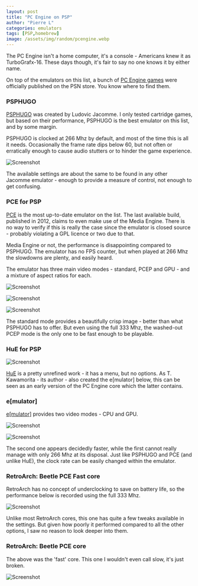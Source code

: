 ```yaml
---
layout: post
title: "PC Engine on PSP"
author: "Pierre L"
categories: emulators
tags: [PSP,homebrew]
image: /assets/img/random/pcengine.webp
---
```


The PC Engine isn't a home computer, it's a console - Americans knew it as TurboGrafx-16. These days though, it's fair to say no one knows it by either name.

On top of the emulators on this list, a bunch of [PC Engine games](https://en.wikipedia.org/wiki/List_of_PlayStation_Store_TurboGrafx-16_games) were officially published on the PSN store. You know where to find them.

### PSPHUGO

[PSPHUGO](https://archive.org/details/psphugo.7z) was created by Ludovic Jacomme. I only tested cartridge games, but based on their performance, PSPHUGO is the best emulator on this list, and by some margin.

PSPHUGO is clocked at 266 Mhz by default, and most of the time this is all it needs. Occasionally the frame rate dips below 60, but not often or erratically enough to cause audio stutters or to hinder the game experience. 

![Screenshot](https://github.com/PSP-Archive/PSP-Archive.github.io/raw/gh-pages/assets/img/snaps/20210821224953.webp)

The available settings are about the same to be found in any other Jacomme emulator - enough to provide a measure of control, not enough to get confusing.

### PCE for PSP

[PCE](https://archive.org/details/pcep-083-d-6.7z) is the most up-to-date emulator on the list. The last available build, published in 2012, claims to even make use of the Media Engine. There is no way to verify if this is really the case since the emulator is closed source - probably violating a GPL licence or two due to that.

Media Engine or not, the performance is disappointing compared to PSPHUGO. The emulator has no FPS counter, but when played at 266 Mhz the slowdowns are plenty, and easily heard. 

The emulator has three main video modes - standard, PCEP and GPU - and a mixture of aspect ratios for each.

![Screenshot](https://github.com/PSP-Archive/PSP-Archive.github.io/raw/gh-pages/assets/img/snaps/20210821230201.webp)

![Screenshot](https://github.com/PSP-Archive/PSP-Archive.github.io/raw/gh-pages/assets/img/snaps/20210821230251.webp)

![Screenshot](https://github.com/PSP-Archive/PSP-Archive.github.io/raw/gh-pages/assets/img/snaps/20210821230348.webp)

The standard mode provides a beautifully crisp image - better than what PSPHUGO has to offer. But even using the full 333 Mhz, the washed-out PCEP mode is the only one to be fast enough to be playable.

### HuE for PSP

![Screenshot](https://github.com/PSP-Archive/PSP-Archive.github.io/raw/gh-pages/assets/img/snaps/20210821231146.webp)

[HuE](https://archive.org/details/hu-epsp-070.7z) is a pretty unrefined work - it has a menu, but no options. As T. Kawamorita - its author - also created the e[mulator] below, this can be seen as an early version of the PC Engine core which the latter contains.

### e[mulator]

[e[mulator]](https://archive.org/details/emulator_082f.7z) provides two video modes - CPU and GPU. 

![Screenshot](https://github.com/PSP-Archive/PSP-Archive.github.io/raw/gh-pages/assets/img/snaps/20210821231823.webp)

![Screenshot](https://github.com/PSP-Archive/PSP-Archive.github.io/raw/gh-pages/assets/img/snaps/20210821231742.webp)

The second one appears decidedly faster, while the first cannot really manage with only 266 Mhz at its disposal. Just like PSPHUGO and PCE (and unlike HuE), the clock rate can be easily changed within the emulator.

### RetroArch: Beetle PCE Fast core

RetroArch has no concept of underclocking to save on battery life, so the performance below is recorded using the full 333 Mhz.

![Screenshot](https://github.com/PSP-Archive/PSP-Archive.github.io/raw/gh-pages/assets/img/snaps/20210821232115.webp)

Unlike most RetroArch cores, this one has quite a few tweaks available in the settings. But given how poorly it performed compared to all the other options, I saw no reason to look deeper into them.

### RetroArch: Beetle PCE core

The above was the 'fast' core. This one I wouldn't even call slow, it's just broken.

![Screenshot](https://github.com/PSP-Archive/PSP-Archive.github.io/raw/gh-pages/assets/img/snaps/20210821232237.webp)
